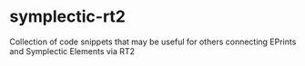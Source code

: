 # symplectic-rt2
Collection of code snippets that may be useful for others connecting EPrints and Symplectic Elements via RT2
